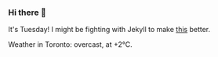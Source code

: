 ### Hi there :wave:

It's Tuesday! I might be fighting with Jekyll to make [this](https://swissclubtoronto.ca) better.

Weather in Toronto: overcast, at +2°C.
